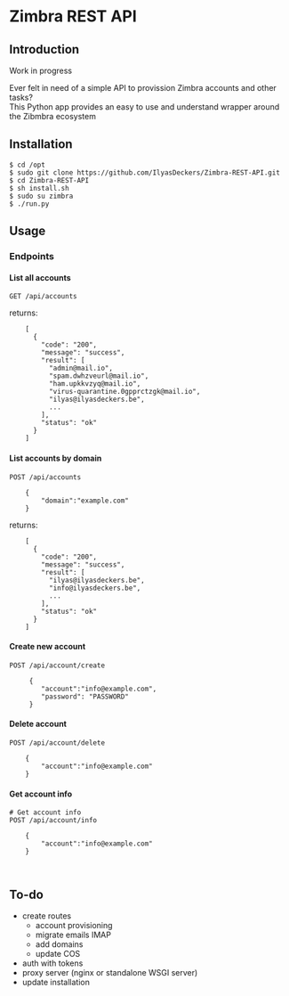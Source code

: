 # Zimbra REST API
## Introduction

Work in progress

Ever felt in need of a simple API to provission Zimbra accounts and other tasks?  
This Python app provides an easy to use and understand wrapper around the Zibmbra ecosystem

## Installation

```shell
$ cd /opt
$ sudo git clone https://github.com/IlyasDeckers/Zimbra-REST-API.git
$ cd Zimbra-REST-API
$ sh install.sh
$ sudo su zimbra
$ ./run.py
```

## Usage

### Endpoints

#### List all accounts

```shell
GET /api/accounts
```
returns:

```shell
    [
      {
        "code": "200", 
        "message": "success", 
        "result": [
          "admin@mail.io", 
          "spam.dwhzveurl@mail.io", 
          "ham.upkkvzyq@mail.io", 
          "virus-quarantine.0gpprctzgk@mail.io", 
          "ilyas@ilyasdeckers.be", 
          ...
        ], 
        "status": "ok"
      }
    ]
```

#### List accounts by domain

```shell
POST /api/accounts

    {
        "domain":"example.com"
    }
```
returns:
```shell
    [
      {
        "code": "200", 
        "message": "success", 
        "result": [
          "ilyas@ilyasdeckers.be", 
          "info@ilyasdeckers.be",
          ...
        ], 
        "status": "ok"
      }
    ]

```

#### Create new account
```shell
POST /api/account/create

     {
        "account":"info@example.com", 
        "password": "PASSWORD"
     }

```
#### Delete account
```shell
POST /api/account/delete

    {
        "account":"info@example.com"
    }
```
#### Get account info
```shell
# Get account info
POST /api/account/info

    {
        "account":"info@example.com"
    }
    
    
```

## To-do
- create routes
  - account provisioning
  - migrate emails IMAP
  - add domains
  - update COS
- auth with tokens
- proxy server (nginx or standalone WSGI server)
- update installation
